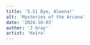 ```yaml
---
title: '5.51 Bye, Aleena!'
alt: 'Mysteries of the Arcana'
date: '2024-10-03'
author: 'J Gray'
artist: 'Keira'
---
```

